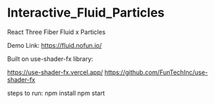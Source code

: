 # Interactive_Fluid_Particles
React Three Fiber Fluid x Particles

Demo Link: https://fluid.nofun.io/

Built on use-shader-fx library:

https://use-shader-fx.vercel.app/
https://github.com/FunTechInc/use-shader-fx


steps to run:
npm install
npm start

